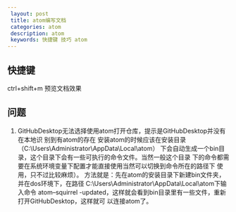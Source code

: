 ```yaml
---
 layout: post
 title: atom编写文档
 categories: atom
 description: atom
 keywords: 快捷键 技巧 atom
---
```


## 快捷键
  ctrl+shift+m 预览文档效果

## 问题
1. GitHubDesktop无法选择使用atom打开仓库，提示是GitHubDesktop并没有在本地识
别到有atom的存在
  安装atom的时候应该在安装目录（C:\Users\Administrator\AppData\Local\atom）
  下会自动生成一个bin目录，这个目录下会有一些可执行的命令文件。当然一般这个目录
  下的命令都需要在系统环境变量下配置才能直接使用当然可以切换到命令所在的路径下
  使用，只不过比较麻烦）。
  方法就是：先在atom的安装目录下新建bin文件夹，并在dos环境下，在路径
  C:\Users\Administrator\AppData\Local\atom下输入命令 atom–squirrel
  -updated，这样就会看到bin目录里有一些文件，重新打开GitHubDesktop，这样就可
  以连接atom了。
